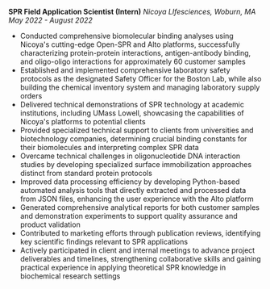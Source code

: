 **SPR Field Application Scientist (Intern)**
*Nicoya LIfesciences, Woburn, MA*
*May 2022 - August 2022*

- Conducted comprehensive biomolecular binding analyses using Nicoya's cutting-edge Open-SPR and Alto platforms, successfully characterizing protein-protein interactions, antigen-antibody binding, and oligo-oligo interactions for approximately 60 customer samples
- Established and implemented comprehensive laboratory safety protocols as the designated Safety Officer for the Boston Lab, while also building the chemical inventory system and managing laboratory supply orders
- Delivered technical demonstrations of SPR technology at academic institutions, including UMass Lowell, showcasing the capabilities of Nicoya's platforms to potential clients
- Provided specialized technical support to clients from universities and biotechnology companies, determining crucial binding constants for their biomolecules and interpreting complex SPR data
- Overcame technical challenges in oligonucleotide DNA interaction studies by developing specialized surface immobilization approaches distinct from standard protein protocols
- Improved data processing efficiency by developing Python-based automated analysis tools that directly extracted and processed data from JSON files, enhancing the user experience with the Alto platform
- Generated comprehensive analytical reports for both customer samples and demonstration experiments to support quality assurance and product validation
- Contributed to marketing efforts through publication reviews, identifying key scientific findings relevant to SPR applications
- Actively participated in client and internal meetings to advance project deliverables and timelines, strengthening collaborative skills and gaining practical experience in applying theoretical SPR knowledge in biochemical research settings
